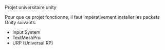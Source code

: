 Projet universitaire unity 

Pour que ce projet fonctionne, il faut impérativement installer les packets Unity suivants:

- Input System
- TextMeshPro
- URP (Universal RP)
